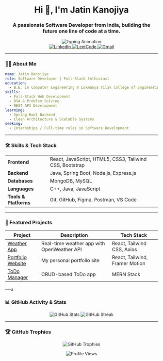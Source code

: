 <div id="header" align="center">

  <h1 align="center">Hi 👋, I'm Jatin Kanojiya</h1>
  <h3 align="center">A passionate Software Developer from India, building the future one line of code at a time.</h3>
  <img src="https://readme-typing-svg.herokuapp.com?font=Fira+Code&size=22&pause=1000&color=00BFFF&width=435&lines=Aspiring+Software+Developer;Full-Stack+Enthusiast;Always+Learning+New+Things;React.js+%26+Java+Developer" alt="Typing Animation" />
</div>

<!-- Social & Profile Links -->
<div align="center">
  <a href="https://www.linkedin.com/in/jatin-kanojiya-72a11331b/" target="_blank">
    <img src="https://img.shields.io/badge/LinkedIn-0077B5?style=for-the-badge&logo=linkedin&logoColor=white" alt="LinkedIn"/>
  </a>
  <a href="https://leetcode.com/u/YOUR_LEETCODE_USERNAME/" target="_blank">
    <img src="https://img.shields.io/badge/-LeetCode-FFA116?style=for-the-badge&logo=LeetCode&logoColor=black" alt="LeetCode"/>
  </a>
  <a href="mailto:jatinkanoujiya8@gmail.com">
    <img src="https://img.shields.io/badge/Gmail-D14836?style=for-the-badge&logo=gmail&logoColor=white" alt="Gmail"/>
  </a>
</div>

---

### 👨‍💻 About Me

```yaml
name: Jatin Kanojiya
role: Software Developer | Full-Stack Enthusiast
education:
  - B.E. in Computer Engineering @ Lokmanya Tilak College of Engineering
skills:
  - Full-Stack Web Development
  - DSA & Problem Solving
  - REST API Development
learning:
  - Spring Boot Backend
  - Clean Architecture & Scalable Systems
seeking:
  - Internships / Full-time roles in Software Development
```

---

### 🛠️ Skills & Tech Stack

<table>
  <tr>
    <td><strong>Frontend</strong></td>
    <td>
      React, JavaScript, HTML5, CSS3, Tailwind CSS, Bootstrap
    </td>
  </tr>
  <tr>
    <td><strong>Backend</strong></td>
    <td>
      Java, Spring Boot, Node.js, Express.js
    </td>
  </tr>
  <tr>
    <td><strong>Databases</strong></td>
    <td>
      MongoDB, MySQL
    </td>
  </tr>
  <tr>
    <td><strong>Languages</strong></td>
    <td>
      C++, Java, JavaScript
    </td>
  </tr>
  <tr>
    <td><strong>Tools & Platforms</strong></td>
    <td>
      Git, GitHub, Figma, Postman, VS Code
    </td>
  </tr>
</table>

---

### 🎨 Featured Projects

| Project | Description | Tech Stack |
|--------|-------------|------------|
| [Weather App](https://github.com/Jatin2004-code/weather-app) | Real-time weather app with OpenWeather API | React, Tailwind CSS, Axios |
| [Portfolio Website](https://github.com/Jatin2004-code/portfolio) | My personal portfolio site | React, Tailwind, Framer Motion |
| [ToDo Manager](https://github.com/Jatin2004-code/todo-app) | CRUD-based ToDo app | MERN Stack |

---a

### 📊 GitHub Activity & Stats

<p align="center">
  <img src="https://github-readme-stats.vercel.app/api?username=Jatin2004-code&show_icons=true&theme=tokyonight&hide_border=true&count_private=true" alt="GitHub Stats" />
  <img src="https://github-readme-streak-stats.vercel.app/?user=Jatin2004-code&theme=tokyonight&hide_border=true" alt="GitHub Streak" />
</p>

---

### 🏆 GitHub Trophies

<p align="center">
  <img src="https://github-profile-trophy.vercel.app/?username=Jatin2004-code&theme=tokyonight&no-frame=true&no-bg=true&margin-w=15&margin-h=15" alt="GitHub Trophies"/>
</p>

<p align="center">
  <img src="https://komarev.com/ghpvc/?username=Jatin2004-code&label=Profile%20Views&color=0e75b6&style=flat" alt="Profile Views"/>
</p>
